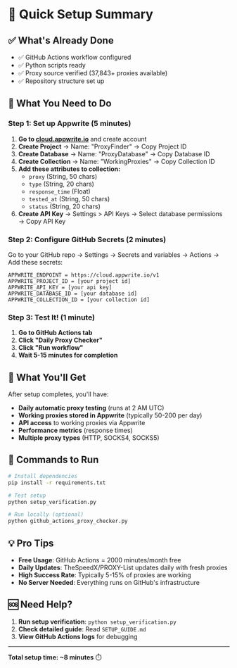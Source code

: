 # 🚀 Quick Setup Summary

## ✅ What's Already Done
- ✅ GitHub Actions workflow configured
- ✅ Python scripts ready
- ✅ Proxy source verified (37,843+ proxies available)
- ✅ Repository structure set up

## 🎯 What You Need to Do

### Step 1: Set up Appwrite (5 minutes)
1. **Go to [cloud.appwrite.io](https://cloud.appwrite.io)** and create account
2. **Create Project** → Name: "ProxyFinder" → Copy Project ID
3. **Create Database** → Name: "ProxyDatabase" → Copy Database ID  
4. **Create Collection** → Name: "WorkingProxies" → Copy Collection ID
5. **Add these attributes to collection:**
   - `proxy` (String, 50 chars)
   - `type` (String, 20 chars) 
   - `response_time` (Float)
   - `tested_at` (String, 50 chars)
   - `status` (String, 20 chars)
6. **Create API Key** → Settings > API Keys → Select database permissions → Copy API Key

### Step 2: Configure GitHub Secrets (2 minutes)
Go to your GitHub repo → Settings → Secrets and variables → Actions → Add these secrets:

```
APPWRITE_ENDPOINT = https://cloud.appwrite.io/v1
APPWRITE_PROJECT_ID = [your project id]
APPWRITE_API_KEY = [your api key] 
APPWRITE_DATABASE_ID = [your database id]
APPWRITE_COLLECTION_ID = [your collection id]
```

### Step 3: Test It! (1 minute)
1. **Go to GitHub Actions tab**
2. **Click "Daily Proxy Checker"**
3. **Click "Run workflow"**
4. **Wait 5-15 minutes for completion**

## 🎉 What You'll Get

After setup completes, you'll have:
- **Daily automatic proxy testing** (runs at 2 AM UTC)
- **Working proxies stored in Appwrite** (typically 50-200 per day)
- **API access** to working proxies via Appwrite
- **Performance metrics** (response times)
- **Multiple proxy types** (HTTP, SOCKS4, SOCKS5)

## 🔧 Commands to Run

```bash
# Install dependencies
pip install -r requirements.txt

# Test setup
python setup_verification.py

# Run locally (optional)
python github_actions_proxy_checker.py
```

## 💡 Pro Tips

- **Free Usage**: GitHub Actions = 2000 minutes/month free
- **Daily Updates**: TheSpeedX/PROXY-List updates daily with fresh proxies
- **High Success Rate**: Typically 5-15% of proxies are working
- **No Server Needed**: Everything runs on GitHub's infrastructure

## 🆘 Need Help?

1. **Run setup verification**: `python setup_verification.py`
2. **Check detailed guide**: Read `SETUP_GUIDE.md`
3. **View GitHub Actions logs** for debugging

---
**Total setup time: ~8 minutes** ⏱️
